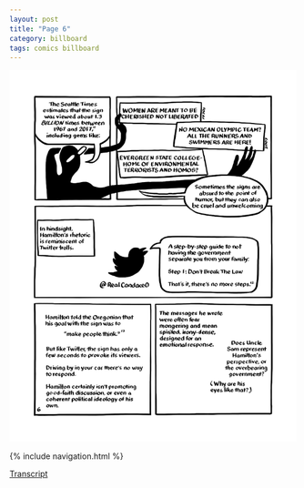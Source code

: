 ```yaml
---
layout: post
title: "Page 6"
category: billboard
tags: comics billboard
---
```


![Cover](/assets/billboardzine/6.png)

{% include navigation.html %}

[Transcript]((billboard/2021/10/13/billboardtranscript))